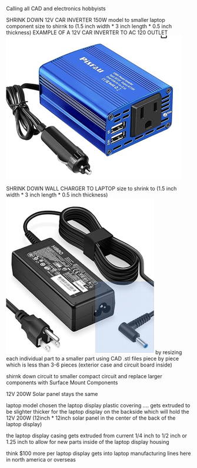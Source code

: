 Calling all CAD and electronics hobbyists


SHRINK DOWN 12V CAR INVERTER 150W model to smaller laptop component size to shirnk to (1.5 inch width * 3 inch length * 0.5 inch thickness)
EXAMPLE OF A 12V CAR INVERTER TO AC 120 OUTLET
![s1](https://raw.githubusercontent.com/c4pt00/laptop-display-continuous-charge-room-light-solar/refs/heads/main/strip-stock-1.png)

SHRINK DOWN WALL CHARGER TO LAPTOP size to shrink to (1.5 inch width * 3 inch length * 0.5 inch thickness)
![s1](https://raw.githubusercontent.com/c4pt00/laptop-display-continuous-charge-room-light-solar/refs/heads/main/strip-stock-2.png)
by resizing each individual part to a smaller part using CAD .stl files piece by piece which is less than 3-6 pieces (exterior case and circuit board inside)

shirnk down circuit to smaller compact circuit and replace larger components with Surface Mount Components



12V 200W Solar panel stays the same


laptop model chosen the laptop display plastic covering .... gets extruded to be slighter thicker for the laptop display on the backside 
which will hold the 12V 200W (12inch * 12inch solar panel in the center of the back of the laptop display)

the laptop display casing gets extruded from current 1/4 inch to 1/2 inch or 1.25 inch to allow for new parts inside of the laptop display 
housing


think $100 more per laptop display gets into laptop manufacturing lines here in north america or overseas


